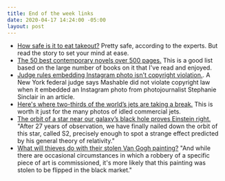 ```yaml
---
title: End of the week links
date: 2020-04-17 14:24:00 -05:00
layout: post
---
```


- [How safe is it to eat takeout?](https://www.npr.org/sections/health-shots/2020/04/08/822903487/how-safe-is-it-to-eat-take-out) Pretty safe, according to the experts. But read the story to set your mind at ease.
- [The 50 best contemporary novels over 500 pages.](https://lithub.com/the-50-best-contemporary-novels-over-500-pages/) This is a good list based on the large number of books on it that I've read and enjoyed.
- [Judge rules embedding Instagram photo isn't copyright violation.](https://arstechnica.com/tech-policy/2020/04/judge-smacks-down-copyright-suit-over-instagram-embedding/). A New York federal judge says Mashable did not violate copyright law when it embedded an Instagram photo from photojournalist Stephanie Sinclair in an article.
- [Here's where two-thirds of the world’s jets are taking a break.](https://www.bloomberg.com/news/features/2020-04-16/coronavirus-travel-what-happens-to-planes-grounded-by-covid-19) This is worth it just for the many photos of idled commercial jets.
- [The orbit of a star near our galaxy’s black hole proves Einstein right.](https://www.newscientist.com/article/2240816-the-orbit-of-a-star-near-our-galaxys-black-hole-proves-einstein-right/) "After 27 years of observation, we have finally nailed down the orbit of this star, called S2, precisely enough to spot a strange effect predicted by his general theory of relativity."
- [What will thieves do with their stolen Van Gogh painting?](https://www.esquire.com/entertainment/a32098106/vincent-van-gogh-stolen-painting-art-heist-robbers/) "And while there are occasional circumstances in which a robbery of a specific piece of art is commissioned, it's more likely that this painting was stolen to be flipped in the black market."